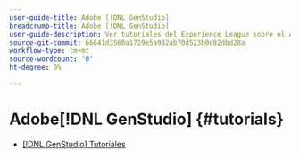 ```yaml
---
user-guide-title: Adobe [!DNL GenStudio]
breadcrumb-title: Adobe [!DNL GenStudio]
user-guide-description: Ver tutoriales del Experience League sobre el Adobe [!DNL GenStudio], una solución integral para acelerar y simplificar su cadena de suministro de contenido con IA generativa y automatización inteligente.
source-git-commit: 66641d3560a1729e5a982ab70d523b0d82dbd28a
workflow-type: tm+mt
source-wordcount: '0'
ht-degree: 0%

---
```



# Adobe[!DNL GenStudio] {#tutorials}

+ [[!DNL GenStudio] Tutoriales](introduction.md)
